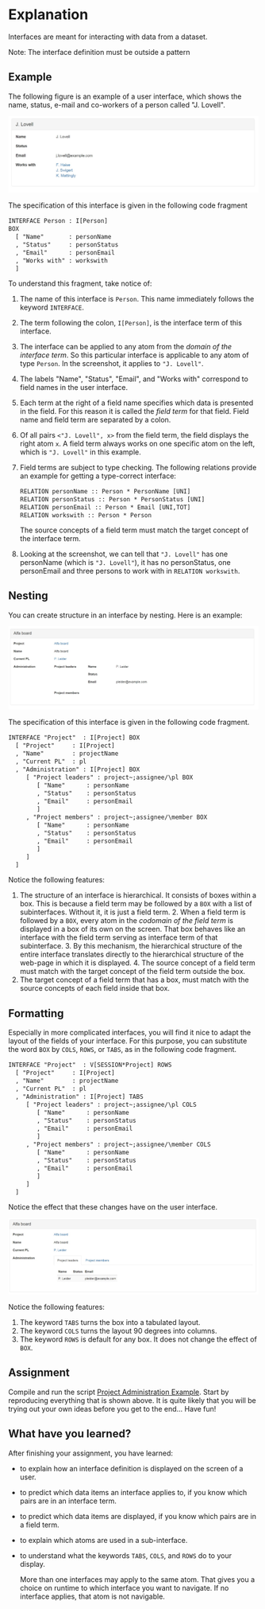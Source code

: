 # Explanation

Interfaces are meant for interacting with data from a dataset. 

Note: The interface definition must be outside a pattern

## Example

The following figure is an example of a user interface, which shows the name, status, e-mail and co-workers of a person called "J. Lovell".

![Example of a user interface](https://github.com/AmpersandTarski/documentation/blob/master/Figures/InterfaceLovellRaw.jpg?raw=true)

The specification of this interface is given in the following code fragment

```text
INTERFACE Person : I[Person]
BOX
  [ "Name"       : personName
  , "Status"     : personStatus
  , "Email"      : personEmail
  , "Works with" : workswith 
  ]
```

To understand this fragment, take notice of:

1. The name of this interface is `Person`. This name immediately follows the keyword `INTERFACE`.
2. The term following the colon, `I[Person]`, is the interface term of this interface.
3. The interface can be applied to any atom from the _domain of the interface term_. So this particular interface is applicable to any atom of type `Person`. In the screenshot, it applies to `"J. Lovell"`.
4. The labels "Name", "Status", "Email", and "Works with" correspond to field names in the user interface.  
5. Each term at the right of a field name specifies which data is presented in the field. For this reason it is called the _field term_ for that field. Field name and field term are separated by a colon.
6. Of all pairs `<"J. Lovell", x>` from the field term, the field displays the right atom `x`. A field term always works on one specific atom on the left, which is `"J. Lovell"` in this example.
7. Field terms are subject to type checking. The following relations provide an example for getting a type-correct interface:

   ```text
   RELATION personName :: Person * PersonName [UNI]
   RELATION personStatus :: Person * PersonStatus [UNI]
   RELATION personEmail :: Person * Email [UNI,TOT]
   RELATION workswith :: Person * Person
   ```

   The source concepts of a field term must match the target concept of the interface term.

8. Looking at the screenshot, we can tell that `"J. Lovell"` has one personName \(which is `"J. Lovell"`\), it has no personStatus, one personEmail and three persons to work with in `RELATION workswith`.

## Nesting

You can create structure in an interface by nesting. Here is an example:

![Example of a nested user interface](https://github.com/AmpersandTarski/documentation/blob/master/Figures/InterfaceAlphaBoardNested.jpg?raw=true)

The specification of this interface is given in the following code fragment.

```text
INTERFACE "Project"  : I[Project] BOX
  [ "Project"     : I[Project]
  , "Name"        : projectName
  , "Current PL"  : pl
  , "Administration" : I[Project] BOX
     [ "Project leaders" : project~;assignee/\pl BOX
        [ "Name"      : personName
        , "Status"    : personStatus
        , "Email"     : personEmail
        ]
     , "Project members" : project~;assignee/\member BOX
        [ "Name"      : personName
        , "Status"    : personStatus
        , "Email"     : personEmail
        ]
     ]
  ]
```

Notice the following features:  
1. The structure of an interface is hierarchical. It consists of boxes within a box. This is because a field term may be followed by a `BOX` with a list of subinterfaces. Without it, it is just a field term. 2. When a field term is followed by a `BOX`, every atom in the _codomain of the field term_ is displayed in a box of its own on the screen. That box behaves like an interface with the field term serving as interface term of that subinterface. 3. By this mechanism, the hierarchical structure of the entire interface translates directly to the hierarchical structure of the web-page in which it is displayed. 4. The source concept of a field term must match with the target concept of the field term outside the box.  
5. The target concept of a field term that has a box, must match with the source concepts of each field inside that box.

## Formatting

Especially in more complicated interfaces, you will find it nice to adapt the layout of the fields of your interface. For this purpose, you can substitute the word `BOX` by `COLS`, `ROWS`, or `TABS`, as in the following code fragment.

```text
INTERFACE "Project"  : V[SESSION*Project] ROWS
  [ "Project"     : I[Project]
  , "Name"        : projectName
  , "Current PL"  : pl
  , "Administration" : I[Project] TABS
     [ "Project leaders" : project~;assignee/\pl COLS
        [ "Name"      : personName
        , "Status"    : personStatus
        , "Email"     : personEmail
        ]
     , "Project members" : project~;assignee/\member COLS
        [ "Name"      : personName
        , "Status"    : personStatus
        , "Email"     : personEmail
        ]
     ]
  ]
```

Notice the effect that these changes have on the user interface.

![Example of formatting by COLS, ROWS, or TABS](https://github.com/AmpersandTarski/documentation/blob/master/Figures/InterfaceAlphaBoardFormatted.jpg?raw=true)

Notice the following features:  
1. The keyword `TABS` turns the box into a tabulated layout.  
2. The keyword `COLS` turns the layout 90 degrees into columns.  
3. The keyword `ROWS` is default for any box. It does not change the effect of `BOX`.

## Assignment

Compile and run the script [Project Administration Example](https://github.com/AmpersandTarski/ampersand-models/tree/master/Examples/ProjectAdministration). Start by reproducing everything that is shown above. It is quite likely that you will be trying out your own ideas before you get to the end... Have fun!

## What have you learned?

After finishing your assignment, you have learned:

* to explain how an interface definition is displayed on the screen of a user.
* to predict which data items an interface applies to, if you know which pairs are in an interface term.
* to predict which data items are displayed, if you know which pairs are in a field term.
* to explain which atoms are used in a sub-interface.
* to understand what the keywords `TABS`, `COLS`, and `ROWS` do to your display.

  More than one interfaces may apply to the same atom. That gives you a choice on runtime to which interface you want to navigate. If no interface applies, that atom is not navigable.

